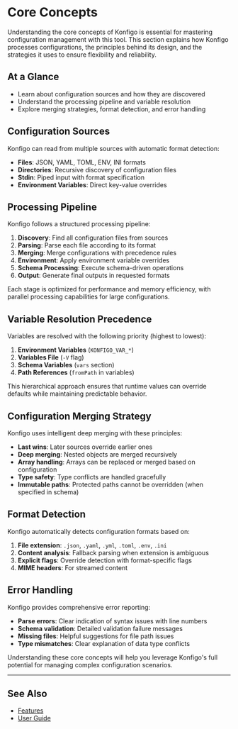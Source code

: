# Core Concepts

Understanding the core concepts of Konfigo is essential for mastering configuration management with this tool. This section explains how Konfigo processes configurations, the principles behind its design, and the strategies it uses to ensure flexibility and reliability.

## At a Glance
- Learn about configuration sources and how they are discovered
- Understand the processing pipeline and variable resolution
- Explore merging strategies, format detection, and error handling

## Configuration Sources

Konfigo can read from multiple sources with automatic format detection:

- **Files**: JSON, YAML, TOML, ENV, INI formats
- **Directories**: Recursive discovery of configuration files
- **Stdin**: Piped input with format specification
- **Environment Variables**: Direct key-value overrides

## Processing Pipeline

Konfigo follows a structured processing pipeline:

1. **Discovery**: Find all configuration files from sources
2. **Parsing**: Parse each file according to its format
3. **Merging**: Merge configurations with precedence rules
4. **Environment**: Apply environment variable overrides
5. **Schema Processing**: Execute schema-driven operations
6. **Output**: Generate final outputs in requested formats

Each stage is optimized for performance and memory efficiency, with parallel processing capabilities for large configurations.

## Variable Resolution Precedence

Variables are resolved with the following priority (highest to lowest):

1. **Environment Variables** (`KONFIGO_VAR_*`)
2. **Variables File** (`-V` flag)
3. **Schema Variables** (`vars` section)
4. **Path References** (`fromPath` in variables)

This hierarchical approach ensures that runtime values can override defaults while maintaining predictable behavior.

## Configuration Merging Strategy

Konfigo uses intelligent deep merging with these principles:

- **Last wins**: Later sources override earlier ones
- **Deep merging**: Nested objects are merged recursively
- **Array handling**: Arrays can be replaced or merged based on configuration
- **Type safety**: Type conflicts are handled gracefully
- **Immutable paths**: Protected paths cannot be overridden (when specified in schema)

## Format Detection

Konfigo automatically detects configuration formats based on:

1. **File extension**: `.json`, `.yaml`, `.yml`, `.toml`, `.env`, `.ini`
2. **Content analysis**: Fallback parsing when extension is ambiguous
3. **Explicit flags**: Override detection with format-specific flags
4. **MIME headers**: For streamed content

## Error Handling

Konfigo provides comprehensive error reporting:

- **Parse errors**: Clear indication of syntax issues with line numbers
- **Schema validation**: Detailed validation failure messages
- **Missing files**: Helpful suggestions for file path issues
- **Type mismatches**: Clear explanation of data type conflicts

Understanding these core concepts will help you leverage Konfigo's full potential for managing complex configuration scenarios.

---

## See Also
- [Features](../features/)
- [User Guide](../guide/)
